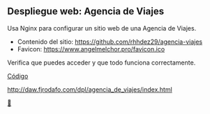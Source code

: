 ## Despliegue web: Agencia de Viajes

Usa Nginx para configurar un sitio web de una Agencia de Viajes.

* Contenido del sitio: https://github.com/rhhdez29/agencia-viajes
* Favicon: https://www.angelmelchor.pro/favicon.ico

Verifica que puedes acceder y que todo funciona correctamente.

[Código](./../../DSW/Master/var/www/daw/dpl/agencia_de_viajes/index.html)

http://daw.fjrodafo.com/dpl/agencia_de_viajes/index.html

<link rel="stylesheet" href="./../../../README.css">
<a class="scrollup" href="#top">&#x1F53C</a>